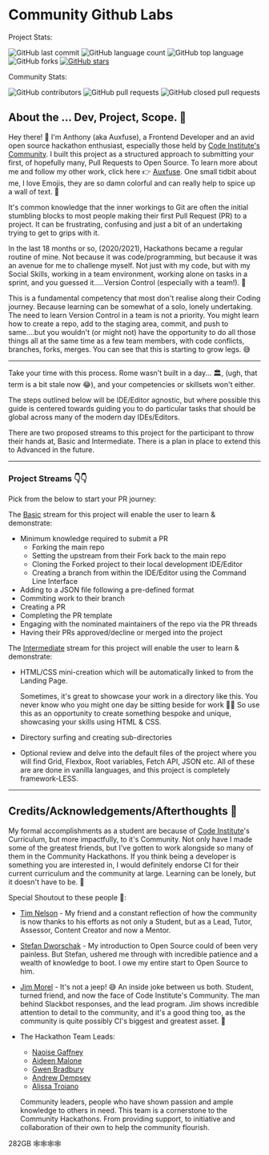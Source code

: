 # Community Github Labs

Project Stats:

![GitHub last commit](https://img.shields.io/github/last-commit/auxfuse/hackathon-git-labs?label=Last%20Commit&color=94ebf1)
![GitHub language count](https://img.shields.io/github/languages/count/auxfuse/hackathon-git-labs?label=Languages&color=072c30)
![GitHub top language](https://img.shields.io/github/languages/top/auxfuse/hackathon-git-labs?color=94ebf1)
![GitHub forks](https://img.shields.io/github/forks/auxfuse/hackathon-git-labs?label=Forks&color=1f5d64)
[![GitHub stars](https://img.shields.io/github/stars/auxfuse/hackathon-git-labs?label=Stars)](https://github.com/auxfuse/hackathon-git-labs/stargazers)

Community Stats:

![GitHub contributors](https://img.shields.io/github/contributors/auxfuse/hackathon-git-labs?label=Contributors)
![GitHub pull requests](https://img.shields.io/github/issues-pr-raw/auxfuse/hackathon-git-labs?label=Open%20Pull%20Requests)
![GitHub closed pull requests](https://img.shields.io/github/issues-pr-closed-raw/auxfuse/hackathon-git-labs?label=Closed%20Pull%20Requests)

## About the ... Dev, Project, Scope. 🤔

Hey there! 👋 I'm Anthony (aka Auxfuse), a Frontend Developer and an avid open source hackathon enthusiast, especially those held by [Code Institute's Community](https://codeinstitute.net/ie/). I built this project as a structured approach to submitting your first, of hopefully many, Pull Requests to Open Source. To learn more about me and follow my other work, click here 👉 [Auxfuse](https://github.com/auxfuse). One small tidbit about me, I love Emojis, they are so damn colorful and can really help to spice up a wall of text. 📃

It's common knowledge that the inner workings to Git are often the initial stumbling blocks to most people making their first Pull Request (PR) to a project. It can be frustrating, confusing and just a bit of an undertaking trying to get to grips with it.

In the last 18 months or so, (2020/2021), Hackathons became a regular routine of mine. Not because it was code/programming, but because it was an avenue for me to challenge myself. Not just with my code, but with my Social Skills, working in a team environment, working alone on tasks in a sprint, and you guessed it.....Version Control (especially with a team!). 🔀

This is a fundamental competency that most don't realise along their Coding journey. Because learning can be somewhat of a solo, lonely undertaking. The need to learn Version Control in a team is not a priority. You might learn how to create a repo, add to the staging area, commit, and push to same....but you wouldn't (or might not) have the opportunity to do all those things all at the same time as a few team members, with code conflicts, branches, forks, merges. You can see that this is starting to grow legs. 😅

--- --- --- --- --- --- --- ---

Take your time with this process. Rome wasn't built in a day... 🏛, (ugh, that term is a bit stale now 😂), and your competencies or skillsets won't either.

The steps outlined below will be IDE/Editor agnostic, but where possible this guide is centered towards guiding you to do particular tasks that should be global across many of the modern day IDEs/Editors.

There are two proposed streams to this project for the participant to throw their hands at, Basic and Intermediate. There is a plan in place to extend this to Advanced in the future.

--- 

### Project Streams 👇👇

Pick from the below to start your PR journey:

The [Basic](basic.md) stream for this project will enable the user to learn & demonstrate:
- Minimum knowledge required to submit a PR
    - Forking the main repo
    - Setting the upstream from their Fork back to the main repo
    - Cloning the Forked project to their local development IDE/Editor
    - Creating a branch from within the IDE/Editor using the Command Line Interface
- Adding to a JSON file following a pre-defined format
- Commiting work to their branch
- Creating a PR
- Completing the PR template
- Engaging with the nominated maintainers of the repo via the PR threads
- Having their PRs approved/decline or merged into the project

The [Intermediate](intermediate.md) stream for this project will enable the user to learn & demonstrate:
- HTML/CSS mini-creation which will be automatically linked to from the Landing Page.

    Sometimes, it's great to showcase your work in a directory like this. You never know who you might one day be sitting beside for work 🙂😀 So use this as an opportunity to create something bespoke and unique, showcasing your skills using HTML & CSS.

- Directory surfing and creating sub-directories
- Optional review and delve into the default files of the project where you will find Grid, Flexbox, Root variables, Fetch API, JSON etc. All of these are are done in vanilla languages, and this project is completely framework-LESS.

---

## Credits/Acknowledgements/Afterthoughts 💭

My formal accomplishments as a student are because of [Code Institute](https://codeinstitute.net/ie/)'s Curriculum, but more impactfully, to it's Community. Not only have I made some of the greatest friends, but I've gotten to work alongside so many of them in the Community Hackathons. If you think being a developer is something you are interested in, I would definitely endorse CI for their current curriculum and the community at large. Learning can be lonely, but it doesn't have to be. 🤜

Special Shoutout to these people 🙌:
- [Tim Nelson](https://github.com/TravelTimN) - My friend and a constant reflection of how the community is now thanks to his efforts as not only a Student, but as a Lead, Tutor, Assessor, Content Creator and now a Mentor.
- [Stefan Dworschak](https://github.com/stefdworschak) - My introduction to Open Source could of been very painless. But Stefan, ushered me through with incredible patience and a wealth of knowledge to boot. I owe my entire start to Open Source to him.
- [Jim Morel](https://github.com/JimLynx) - It's not a jeep! 😅 An inside joke between us both. Student, turned friend, and now the face of Code Institute's Community. The man behind Slackbot responses, and the lead program. Jim shows incredible attention to detail to the community, and it's a good thing too, as the community is quite possibly CI's biggest and greatest asset. 🤜
- The Hackathon Team Leads:
    - [Naoise Gaffney](https://github.com/NaoiseGaffney)
    - [Aideen Malone](https://github.com/AideenM12)
    - [Gwen Bradbury](https://github.com/Gwen-Bradbury)
    - [Andrew Dempsey](https://github.com/andrewdempsey2018)
    - [Alissa Troiano](https://github.com/alissatroiano)

    Community leaders, people who have shown passion and ample knowledge to others in need. This team is a cornerstone to the Community Hackathons. From providing support, to initiative and collaboration of their own to help the community flourish.


282GB 🕸🕸🕸🕸